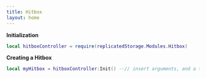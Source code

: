 ```yaml
---
title: Hitbox
layout: home
---
```


**Initialization**
```lua
local hitboxController = require(replicatedStorage.Modules.Hitbox)
```



**Creating a Hitbox**
```lua
local myHitbox = hitboxController:Init() --// insert arguments, and a table of available hitbox types and their docs below
```
